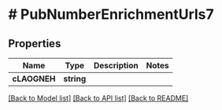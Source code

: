 # # PubNumberEnrichmentUrls7

## Properties

Name | Type | Description | Notes
------------ | ------------- | ------------- | -------------
**cLAOGNEH** | **string** |  |

[[Back to Model list]](../../README.md#models) [[Back to API list]](../../README.md#endpoints) [[Back to README]](../../README.md)
